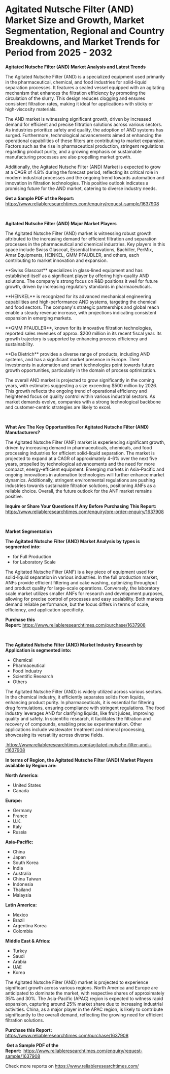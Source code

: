 <p><h1>Agitated Nutsche Filter (AND) Market Size and Growth, Market Segmentation, Regional and Country Breakdowns, and Market Trends for Period from 2025 -  2032</h1></p><p><strong>Agitated Nutsche Filter (AND) Market Analysis and Latest Trends</strong></p>
<p><p>The Agitated Nutsche Filter (AND) is a specialized equipment used primarily in the pharmaceutical, chemical, and food industries for solid-liquid separation processes. It features a sealed vessel equipped with an agitating mechanism that enhances the filtration efficiency by promoting the circulation of the slurry. This design reduces clogging and ensures consistent filtration rates, making it ideal for applications with sticky or high-viscosity materials.</p><p>The AND market is witnessing significant growth, driven by increased demand for efficient and precise filtration solutions across various sectors. As industries prioritize safety and quality, the adoption of AND systems has surged. Furthermore, technological advancements aimed at enhancing the operational capabilities of these filters are contributing to market expansion. Factors such as the rise in pharmaceutical production, stringent regulations regarding product purity, and a growing emphasis on sustainable manufacturing processes are also propelling market growth.</p><p>Additionally, the Agitated Nutsche Filter (AND) Market is expected to grow at a CAGR of 4.8% during the forecast period, reflecting its critical role in modern industrial processes and the ongoing trend towards automation and innovation in filtration technologies. This positive outlook indicates a promising future for the AND market, catering to diverse industry needs.</p></p>
<p><strong>Get a Sample PDF of the Report:&nbsp;</strong> <a href="https://www.reliableresearchtimes.com/enquiry/request-sample/1637908?utm_campaign=3281&utm_medium=2&utm_source=Github&utm_content=ia&utm_term=11042025&utm_id=agitated-nutsche-filter-and">https://www.reliableresearchtimes.com/enquiry/request-sample/1637908</a></p>
<p>&nbsp;</p>
<p><strong>Agitated Nutsche Filter (AND) Major Market Players</strong></p>
<p><p>The Agitated Nutsche Filter (AND) market is witnessing robust growth attributed to the increasing demand for efficient filtration and separation processes in the pharmaceutical and chemical industries. Key players in this space include Swiss Glascoat, Essential Innovations, Bachiller, PerMix, Amar Equipments, HEINKEL, GMM PFAUDLER, and others, each contributing to market innovation and expansion.</p><p>**Swiss Glascoat** specializes in glass-lined equipment and has established itself as a significant player by offering high-quality AND solutions. The company's strong focus on R&D positions it well for future growth, driven by increasing regulatory standards in pharmaceuticals.</p><p>**HEINKEL** is recognized for its advanced mechanical engineering capabilities and high-performance AND systems, targeting the chemical and food sectors. The company's strategic partnerships and global reach enable a steady revenue increase, with projections indicating consistent expansion in emerging markets.</p><p>**GMM PFAUDLER**, known for its innovative filtration technologies, reported sales revenues of approx. $200 million in its recent fiscal year. Its growth trajectory is supported by enhancing process efficiency and sustainability.</p><p>**De Dietrich** provides a diverse range of products, including AND systems, and has a significant market presence in Europe. Their investments in automation and smart technologies point towards future growth opportunities, particularly in the domain of process optimization.</p><p>The overall AND market is projected to grow significantly in the coming years, with estimates suggesting a size exceeding $500 million by 2026. This growth reflects the ongoing trend of operational efficiency and heightened focus on quality control within various industrial sectors. As market demands evolve, companies with a strong technological backbone and customer-centric strategies are likely to excel.</p></p>
<p>&nbsp;</p>
<p><strong>What Are The Key Opportunities For Agitated Nutsche Filter (AND) Manufacturers?</strong></p>
<p><p>The Agitated Nutsche Filter (ANF) market is experiencing significant growth, driven by increasing demand in pharmaceuticals, chemicals, and food processing industries for efficient solid-liquid separation. The market is projected to expand at a CAGR of approximately 4-6% over the next five years, propelled by technological advancements and the need for more compact, energy-efficient equipment. Emerging markets in Asia-Pacific and ongoing innovations in automation technologies will further enhance market dynamics. Additionally, stringent environmental regulations are pushing industries towards sustainable filtration solutions, positioning ANFs as a reliable choice. Overall, the future outlook for the ANF market remains positive.</p></p>
<p><strong>Inquire or Share Your Questions If Any Before Purchasing This Report:</strong> <a href="https://www.reliableresearchtimes.com/enquiry/pre-order-enquiry/1637908?utm_campaign=3281&utm_medium=2&utm_source=Github&utm_content=ia&utm_term=11042025&utm_id=agitated-nutsche-filter-and">https://www.reliableresearchtimes.com/enquiry/pre-order-enquiry/1637908</a></p>
<p>&nbsp;</p>
<p><strong>Market Segmentation</strong></p>
<p><strong>The Agitated Nutsche Filter (AND) Market Analysis by types is segmented into:</strong></p>
<p><ul><li>for Full Production</li><li>for Laboratory Scale</li></ul></p>
<p><p>The Agitated Nutsche Filter (ANF) is a key piece of equipment used for solid-liquid separation in various industries. In the full production market, ANFs provide efficient filtering and cake washing, optimizing throughput and product quality for large-scale operations. Conversely, the laboratory scale market utilizes smaller ANFs for research and development purposes, allowing for precise control of processes and easy scalability. Both markets demand reliable performance, but the focus differs in terms of scale, efficiency, and application specificity.</p></p>
<p><strong>Purchase this Report:&nbsp;</strong><a href="https://www.reliableresearchtimes.com/purchase/1637908?utm_campaign=3281&utm_medium=2&utm_source=Github&utm_content=ia&utm_term=11042025&utm_id=agitated-nutsche-filter-and">https://www.reliableresearchtimes.com/purchase/1637908</a></p>
<p>&nbsp;</p>
<p><strong>The Agitated Nutsche Filter (AND) Market Industry Research by Application is segmented into:</strong></p>
<p><ul><li>Chemical</li><li>Pharmaceutical</li><li>Food Induatry</li><li>Scientific Research</li><li>Others</li></ul></p>
<p><p>The Agitated Nutsche Filter (AND) is widely utilized across various sectors. In the chemical industry, it efficiently separates solids from liquids, enhancing product purity. In pharmaceuticals, it is essential for filtering drug formulations, ensuring compliance with stringent regulations. The food industry leverages AND for clarifying liquids, like fruit juices, improving quality and safety. In scientific research, it facilitates the filtration and recovery of compounds, enabling precise experimentation. Other applications include wastewater treatment and mineral processing, showcasing its versatility across diverse fields.</p></p>
<p><a href="https://www.reliableresearchtimes.com/agitated-nutsche-filter-and--r1637908?utm_campaign=3281&utm_medium=2&utm_source=Github&utm_content=ia&utm_term=11042025&utm_id=agitated-nutsche-filter-and">&nbsp;https://www.reliableresearchtimes.com/agitated-nutsche-filter-and--r1637908</a></p>
<p><strong>In terms of Region, the Agitated Nutsche Filter (AND) Market Players available by Region are:</strong></p>
<p>
    <p> <strong> North America: </strong>
        <ul>
            <li>United States</li>
            <li>Canada</li>
        </ul>
        </p> 
    <p> <strong> Europe: </strong>
        <ul>
            <li>Germany</li>
            <li>France</li>
            <li>U.K.</li>
            <li>Italy</li>
            <li>Russia</li>
        </ul>
        </p> 
    <p> <strong> Asia-Pacific: </strong>
        <ul>
            <li>China</li>
            <li>Japan</li>
            <li>South Korea</li>
            <li>India</li>
            <li>Australia</li>
            <li>China Taiwan</li>
            <li>Indonesia</li>
            <li>Thailand</li>
            <li>Malaysia</li>
        </ul>
        </p> 
    <p> <strong> Latin America: </strong>
        <ul>
            <li>Mexico</li>
            <li>Brazil</li>
            <li>Argentina Korea</li>
            <li>Colombia</li>
        </ul>
        </p> 
    <p> <strong> Middle East & Africa: </strong>
        <ul>
            <li>Turkey</li>
            <li>Saudi</li>
            <li>Arabia</li>
            <li>UAE</li>
            <li>Korea</li>
        </ul>
    </p>
    </p>
<p><p>The Agitated Nutsche Filter (AND) market is projected to experience significant growth across various regions. North America and Europe are anticipated to dominate the market, with respective shares of approximately 35% and 30%. The Asia-Pacific (APAC) region is expected to witness rapid expansion, capturing around 25% market share due to increasing industrial activities. China, as a major player in the APAC region, is likely to contribute significantly to the overall demand, reflecting the growing need for efficient filtration solutions.</p></p>
<p><strong>Purchase this Report: </strong><a href="https://www.reliableresearchtimes.com/purchase/1637908?utm_campaign=3281&utm_medium=2&utm_source=Github&utm_content=ia&utm_term=11042025&utm_id=agitated-nutsche-filter-and">https://www.reliableresearchtimes.com/purchase/1637908</a></p>
<p>&nbsp;<strong>Get a Sample PDF of the Report:&nbsp;&nbsp;</strong><a href="https://www.reliableresearchtimes.com/enquiry/request-sample/1637908?utm_campaign=3281&utm_medium=2&utm_source=Github&utm_content=ia&utm_term=11042025&utm_id=agitated-nutsche-filter-and">https://www.reliableresearchtimes.com/enquiry/request-sample/1637908</a></p>
<p><strong></strong></p>
<p>Check more reports on <a href="https://www.reliableresearchtimes.com/?utm_campaign=3281&utm_medium=2&utm_source=Github&utm_content=ia&utm_term=11042025&utm_id=agitated-nutsche-filter-and">https://www.reliableresearchtimes.com/</a></p>